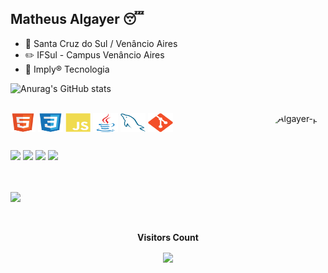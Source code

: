 ## Matheus Algayer 😴

- 📍 Santa Cruz do Sul / Venâncio Aires
- ✏️ IFSul - Campus Venâncio Aires
- 💼 Imply® Tecnologia

![Anurag's GitHub stats](https://github-readme-stats.vercel.app/api?username=algayer&show_icons=true&theme=tokyonight)

<div style="display: inline_block"><br>
  <img align="center" alt="Algayer-HTML" height="30" width="40" src="https://raw.githubusercontent.com/devicons/devicon/master/icons/html5/html5-original.svg">
  <img align="center" alt="Algayer-CSS" height="30" width="40" src="https://raw.githubusercontent.com/devicons/devicon/master/icons/css3/css3-original.svg">
  <img align="center" alt="Algayer-Js" height="30" width="40" src="https://raw.githubusercontent.com/devicons/devicon/master/icons/javascript/javascript-plain.svg">
  <img align="center" alt="Algayer-CSS" height="30" width="40" src="https://raw.githubusercontent.com/devicons/devicon/1119b9f84c0290e0f0b38982099a2bd027a48bf1/icons/java/java-original.svg">
  <img align="center" alt="Algayer-SQL" height="30" width="40" src="https://raw.githubusercontent.com/devicons/devicon/1119b9f84c0290e0f0b38982099a2bd027a48bf1/icons/mysql/mysql-original.svg">
  <img align="center" alt="Algayer-java" height="30" width="40" src="https://raw.githubusercontent.com/devicons/devicon/1119b9f84c0290e0f0b38982099a2bd027a48bf1/icons/git/git-original.svg">
  <img align="right" alt="Algayer-pic" height="150" style="border-radius:50px;" src="https://i.pinimg.com/564x/40/76/79/407679d20088c659aba7a760c69dd7c3.jpg">
</div>
  
  ##
 
<div> 
  <a href = "mailto:matheusalgayer15@gmail.com"><img src="https://img.shields.io/badge/-Gmail-%23333?style=for-the-badge&logo=gmail&logoColor=white" target="_blank"></a>
  <a href="https://www.linkedin.com/in/matheus-algayer-228150258/" target="_blank"><img src="https://img.shields.io/badge/-LinkedIn-%230077B5?style=for-the-badge&logo=linkedin&logoColor=white" target="_blank"></a> 
    <a href="https://twitter.com/matheus_algayer/" target="_blank"><img src="https://img.shields.io/badge/-Twitter-%230077B5?style=for-the-badge&logo=twitter&logoColor=white" target="_blank"></a>
    <a href="https://instagram.com/matheus_algayer" target="_blank"><img src="https://img.shields.io/badge/-Instagram-%23E4405F?style=for-the-badge&logo=instagram&logoColor=white" target="_blank"></a>
</div>
<br>
<br>

![](https://github.com/algayer/snk/raw/output/github-contribution-grid-snake.svg)

<div align="center">
  <br><p align="centre"><b>Visitors Count</b></p>  
  <p align="center"><img align="center" src="https://profile-counter.glitch.me/{algayer}/count.svg" /></p> 
  <br>
</div>
